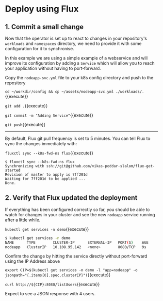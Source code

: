 # Deploy using Flux

## 1. Commit a small change

Now that the operator is set up to react to changes in your repository's `workloads` and `namespaces` directory, we need to provide it with some configuration for it to synchronise.

In this example we are using a simple example of a webservice and will improve its configuration by adding a `Service` which will allow you to reach your application without having to port-forward.

Copy the `nodeapp-svc.yml` file to your k8s config directory and push to the repository

`cd ~/workdir/config && cp ~/assets/nodeapp-svc.yml ./workloads/.`{{execute}}

`git add .`{{execute}}

`git commit -m "Adding Service"`{{execute}}

`git push`{{execute}}

---

By default, Flux git pull frequency is set to 5 minutes. You can tell Flux to sync the changes immediately with:

`fluxctl sync --k8s-fwd-ns flux`{{execute}}

```
$ fluxctl sync --k8s-fwd-ns flux
Synchronizing with ssh://git@github.com/vikas-poddar-slalom/flux-get-started
Revision of master to apply is 7ff201d
Waiting for 7ff201d to be applied ...
Done.
```

## 2. Verify that Flux updated the deployment

If everything has been configured correctly so far, you should be able to watch for changes in your cluster and see the new `nodeapp` service running after a little while.

`kubectl get services -n demo`{{execute}}
```bash
$ kubectl get services -n demo
NAME      TYPE        CLUSTER-IP      EXTERNAL-IP   PORT(S)    AGE
nodeapp   ClusterIP   10.108.95.142   <none>        8080/TCP   9s
```

Confirm the change by hitting the service directly without port-forward using the IP Address above

`export CIP=$(kubectl get services -n demo -l "app=nodeapp" -o jsonpath="{.items[0].spec.clusterIP}")`{{execute}}

`curl http://${CIP}:8080/listUsers`{{execute}}

Expect to see a JSON response with 4 users.
